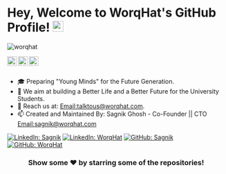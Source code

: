 # Hey, Welcome to WorqHat's GitHub Profile! <img src="https://media.giphy.com/media/hvRJCLFzcasrR4ia7z/giphy.gif" width="25px">

<p align="left"> <img src="https://komarev.com/ghpvc/?username=WorqHat&label=Views&color=blue&style=plastic" alt="worqhat" /> </p>

<a href="https://twitter.com/worqhat">
  <img align="left" alt="WorqHat's Twitter" width="22px" src="https://cdn.jsdelivr.net/npm/simple-icons@v3/icons/twitter.svg" />
</a>
<a href="https://www.linkedin.com/company/worqhat/">
  <img align="left" alt="WorqHat's Linkdein" width="22px" src="https://cdn.jsdelivr.net/npm/simple-icons@v3/icons/linkedin.svg" />
</a>
<a href="https://www.instagram.com/worqhat/">
  <img align="left" alt="WorqHat's Instagram" width="22px" src="https://cdn.jsdelivr.net/npm/simple-icons@v3/icons/instagram.svg" />
</a>

<br/>
<br/>


- 🎓 Preparing "Young Minds" for the Future Generation.
- 🌱 We aim at building a Better Life and a Better Future for the University Students.
- 💬 Reach us at: [Email:talktous@worqhat.com](mailto:talktous@worqhat.com).
- 📫 Created and Maintained By: Sagnik Ghosh - Co-Founder || CTO [Email:sagnik@worqhat.com](mailto:sagnik@worqhat.com)


[![LinkedIn: Sagnik](https://img.shields.io/badge/-Sagnik-blue?style=flat-square&logo=Linkedin&logoColor=white&link=https://www.linkedin.com/in/sagnikghosh1111/)](https://www.linkedin.com/in/sagnikghosh1111/)
[![LinkedIn: WorqHat](https://img.shields.io/badge/-WorqHat-blue?style=flat-square&logo=Linkedin&logoColor=white&link=https://www.linkedin.com/company/worqhat/)](https://www.linkedin.com/company/worqhat/)
[![GitHub: Sagnik](https://img.shields.io/github/followers/pallavisingh2500?label=follow&style=social)](https://github.com/sagnik11)
[![GitHub: WorqHat](https://img.shields.io/github/followers/pallavisingh2500?label=follow&style=social)](https://github.com/WorqHat)

<div align="center">

### Show some ❤️ by starring some of the repositories!

</div>
